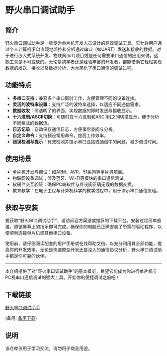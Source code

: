 # 野火串口调试助手

## 简介

野火串口调试助手是一款专为单片机开发人员设计的高效调试工具。它允许用户通过个人计算机(PC)直观地监控和分析通过串口（如UART）发送和接收的数据。对于进行嵌入式系统开发、物联网(IoT)项目或是任何需要串口通信的应用来说，这款工具是不可或缺的。无论是初学者还是经验丰富的开发者，都能借助它轻松实现数据的发送、接收以及数据分析，大大简化了串口通信的调试过程。

## 功能特点

- **多串口支持**：兼容多个串口同时工作，方便管理不同的设备连接。
- **灵活的波特率设置**：支持广泛的波特率选择，以适应不同通信需求。
- **数据收发**：简洁明了的界面，实现数据的即时发送与接收显示。
- **十六进制/ASCII切换**：可随时在十六进制和ASCII码之间切换显示，便于分析不同格式的数据流。
- **日志记录**：自动保存通信日志，方便事后查阅与分析。
- **自定义命令**：支持预设常用命令，提高工作效率。
- **错误检测与提示**：有效检测并提示串口连接或通信中的问题，减少调试时间。

## 使用场景

- 单片机开发与调试：如ARM、AVR、51系列等单片机项目。
- 物联网设备调试：涉及蓝牙、Wi-Fi等模块的串口通信测试。
- 软硬件交互验证：确保PC端软件与外设间正确无误的数据交换。
- 教育教学：在电子工程与计算机科学的教学过程中，用于演示串口通信原理。

## 获取与安装

要获取“野火串口调试助手”，请访问官方渠道或推荐的下载平台。安装过程简单直接，遵循屏幕上的指示即可完成。确保你的电脑已正确安装了所需的驱动程序，以便顺利连接单片机或其他串口设备。

使用前，请仔细阅读配套的用户手册或在线帮助文档，以充分利用其全部功能，提高你的开发效率。无论是快速原型开发还是深入的通信协议分析，野火串口调试助手都是你可靠的伙伴。

---

本介绍提供了对“野火串口调试助手”的基本概览，希望它能成为你进行单片机与PC机串口通信调试的强大工具。开始你的便捷调试之旅吧！

## 下载链接
[野火串口调试助手]() 

(备用: [备用下载](https://pan.baidu.com/s/1ulBy0-DoD_s2Yj4tZLtZUA?pwd=1234))

## 说明

该仓库仅用于学习交流，请勿用于商业用途。
